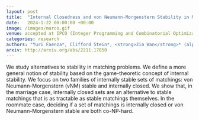 ```yaml
---
layout: post
title:  "Internal Closedness and von Neumann-Morgenstern Stability in Matching Theory: Structures and Complexity"
date:   2024-1-22 00:00:00 +00:00
image: /images/marco.gif
venue: accepted at IPCO (Integer Programming and Combinatorial Optimization).
categories: research
authors: "Yuri Faenza*, Clifford Stein*, <strong>Jia Wan</strong>* (alphabetical order)"
arxiv: http://arxiv.org/abs/2211.17050
---
```

We study alternatives to stability in matching problems. We define a more general notion of stability based on the game-theoretic concept of internal stability. We focus on two families of internally stable sets of matchings: von Neumann-Morgenstern (vNM) stable and internally closed. We show that, in the marriage case, internally closed sets are an alternative to stable matchings that is as tractable as stable matchings themselves. In the roommate case, deciding if a set of matchings is internally closed or von Neumann-Morgenstern stable are both co-NP-hard.
